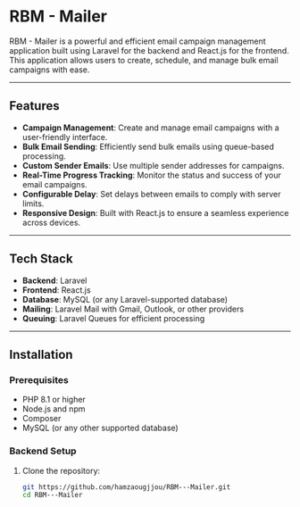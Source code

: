 # RBM - Mailer

RBM - Mailer is a powerful and efficient email campaign management application built using Laravel for the backend and React.js for the frontend. This application allows users to create, schedule, and manage bulk email campaigns with ease.

---

## Features
- **Campaign Management**: Create and manage email campaigns with a user-friendly interface.
- **Bulk Email Sending**: Efficiently send bulk emails using queue-based processing.
- **Custom Sender Emails**: Use multiple sender addresses for campaigns.
- **Real-Time Progress Tracking**: Monitor the status and success of your email campaigns.
- **Configurable Delay**: Set delays between emails to comply with server limits.
- **Responsive Design**: Built with React.js to ensure a seamless experience across devices.

---

## Tech Stack
- **Backend**: Laravel
- **Frontend**: React.js
- **Database**: MySQL (or any Laravel-supported database)
- **Mailing**: Laravel Mail with Gmail, Outlook, or other providers
- **Queuing**: Laravel Queues for efficient processing

---

## Installation

### Prerequisites
- PHP 8.1 or higher
- Node.js and npm
- Composer
- MySQL (or any other supported database)

### Backend Setup
1. Clone the repository:
   ```bash
   git https://github.com/hamzaougjjou/RBM---Mailer.git
   cd RBM---Mailer

